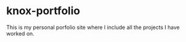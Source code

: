 # knox-portfolio
This is my personal porfolio site where I include all the projects I have worked on.
